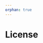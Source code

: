 ```yaml
---
orphan: true
---
```


# License

```{include} ../LICENSE

```
                                                                                                                       